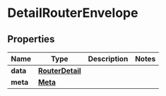 

# DetailRouterEnvelope


## Properties

| Name | Type | Description | Notes |
|------------ | ------------- | ------------- | -------------|
|**data** | [**RouterDetail**](RouterDetail.md) |  |  |
|**meta** | [**Meta**](Meta.md) |  |  |




